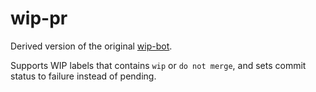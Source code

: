# wip-pr

Derived version of the original [wip-bot](https://github.com/gr2m/wip-bot).

Supports WIP labels that contains `wip` or `do not merge`, and sets commit status to failure instead of pending.